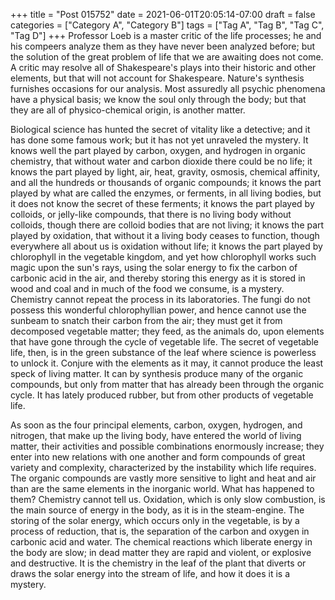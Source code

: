 +++
title = "Post 015752"
date = 2021-06-01T20:05:14-07:00
draft = false
categories = ["Category A", "Category B"]
tags = ["Tag A", "Tag B", "Tag C", "Tag D"]
+++
Professor Loeb is a master critic of the life processes; he and his compeers analyze them as they have never been analyzed before; but the solution of the great problem of life that we are awaiting does not come. A critic may resolve all of Shakespeare's plays into their historic and other elements, but that will not account for Shakespeare. Nature's synthesis furnishes occasions for our analysis. Most assuredly all psychic phenomena have a physical basis; we know the soul only through the body; but that they are all of physico-chemical origin, is another matter.

Biological science has hunted the secret of vitality like a detective; and it has done some famous work; but it has not yet unraveled the mystery. It knows well the part played by carbon, oxygen, and hydrogen in organic chemistry, that without water and carbon dioxide there could be no life; it knows the part played by light, air, heat, gravity, osmosis, chemical affinity, and all the hundreds or thousands of organic compounds; it knows the part played by what are called the enzymes, or ferments, in all living bodies, but it does not know the secret of these ferments; it knows the part played by colloids, or jelly-like compounds, that there is no living body without colloids, though there are colloid bodies that are not living; it knows the part played by oxidation, that without it a living body ceases to function, though everywhere all about us is oxidation without life; it knows the part played by chlorophyll in the vegetable kingdom, and yet how chlorophyll works such magic upon the sun's rays, using the solar energy to fix the carbon of carbonic acid in the air, and thereby storing this energy as it is stored in wood and coal and in much of the food we consume, is a mystery. Chemistry cannot repeat the process in its laboratories. The fungi do not possess this wonderful chlorophyllian power, and hence cannot use the sunbeam to snatch their carbon from the air; they must get it from decomposed vegetable matter; they feed, as the animals do, upon elements that have gone through the cycle of vegetable life. The secret of vegetable life, then, is in the green substance of the leaf where science is powerless to unlock it. Conjure with the elements as it may, it cannot produce the least speck of living matter. It can by synthesis produce many of the organic compounds, but only from matter that has already been through the organic cycle. It has lately produced rubber, but from other products of vegetable life.

As soon as the four principal elements, carbon, oxygen, hydrogen, and nitrogen, that make up the living body, have entered the world of living matter, their activities and possible combinations enormously increase; they enter into new relations with one another and form compounds of great variety and complexity, characterized by the instability which life requires. The organic compounds are vastly more sensitive to light and heat and air than are the same elements in the inorganic world. What has happened to them? Chemistry cannot tell us. Oxidation, which is only slow combustion, is the main source of energy in the body, as it is in the steam-engine. The storing of the solar energy, which occurs only in the vegetable, is by a process of reduction, that is, the separation of the carbon and oxygen in carbonic acid and water. The chemical reactions which liberate energy in the body are slow; in dead matter they are rapid and violent, or explosive and destructive. It is the chemistry in the leaf of the plant that diverts or draws the solar energy into the stream of life, and how it does it is a mystery.
